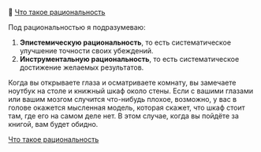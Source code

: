 📝 [Что такое рациональность](https://lesswrong.ru/w/%D0%A7%D1%82%D0%BE_%D1%82%D0%B0%D0%BA%D0%BE%D0%B5_%D1%80%D0%B0%D1%86%D0%B8%D0%BE%D0%BD%D0%B0%D0%BB%D1%8C%D0%BD%D0%BE%D1%81%D1%82%D1%8C)

Под рациональностью я подразумеваю:

1. **Эпистемическую рациональность**, то есть систематическое улучшение точности своих убеждений.
2. **Инструментальную рациональность**, то есть систематическое достижение желаемых результатов.

Когда вы открываете глаза и осматриваете комнату, вы замечаете ноутбук на столе и книжный шкаф около стены. Если с вашими глазами или вашим мозгом случится что-нибудь плохое, возможно, у вас в голове окажется мысленная модель, которая скажет, что шкаф стоит там, где его на самом деле нет. В этом случае, когда вы пойдёте за книгой, вам будет обидно.

[Что такое рациональность](https://lesswrong.ru/w/%D0%A7%D1%82%D0%BE_%D1%82%D0%B0%D0%BA%D0%BE%D0%B5_%D1%80%D0%B0%D1%86%D0%B8%D0%BE%D0%BD%D0%B0%D0%BB%D1%8C%D0%BD%D0%BE%D1%81%D1%82%D1%8C)